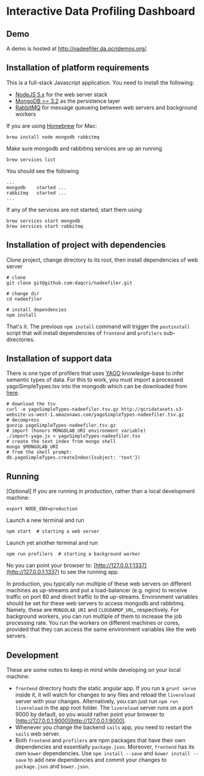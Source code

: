 # Interactive Data Profiling Dashboard

## Demo
A demo is hosted at http://nadeefiler.da.qcridemos.org/.

## Installation of platform requirements

This is a full-stack Javascript application. You need to install the following:

- [NodeJS 5.x](https://nodejs.org/en/) for the web server stack
- [MongoDB >= 3.2](https://www.mongodb.org/) as the persistence layer
- [RabbitMQ](https://www.rabbitmq.com/) for message queueing between web servers and background workers

If you are using [Homebrew](http://brew.sh/) for Mac:

    brew install node mongodb rabbitmq

Make sure mongodb and rabbitmq services are up an running

    brew services list

You should see the following

    ...
    mongodb    started ...
    rabbitmq   started ...
    ...

If any of the services are not started, start them using

    brew services start mongodb
    brew services start rabbitmq

## Installation of project with dependencies

Clone project, change directory to its root, then install dependencies of web server

    # clone
    git clone git@github.com:daqcri/nadeefiler.git

    # change dir
    cd nadeefiler
    
    # install dependencies
    npm install
    
That's it. The previous `npm install` command will trigger the `postinstall` script that will install
dependencies of `frontend` and `profilers` sub-directories.
    
## Installation of support data
There is one type of profilers that uses 
[YAGO](http://www.mpi-inf.mpg.de/departments/databases-and-information-systems/research/yago-naga/yago/downloads/)
knowledge-base to infer semantic types of data.
For this to work, you must import a processed yagoSimpleTypes.tsv into the mongodb which can be
downloaded from [here](http://qcridatasets.s3-website-us-west-1.amazonaws.com/yagoSimpleTypes-nadeefiler.tsv.gz).

    # download the tsv
    curl -o yagoSimpleTypes-nadeefiler.tsv.gz http://qcridatasets.s3-website-us-west-1.amazonaws.com/yagoSimpleTypes-nadeefiler.tsv.gz
    # decompress
    gunzip yagoSimpleTypes-nadeefiler.tsv.gz
    # import (honors MONGOLAB_URI environment variable)
    ./import-yago.js < yagoSimpleTypes-nadeefiler.tsv
    # create the text index from mongo shell
    mongo $MONGOLAB_URI
    # from the shell prompt:
    db.yagoSimpleTypes.createIndex({subject: 'text'})

## Running

[Optional] If you are running in production, rather than a local development machine:

    export NODE_ENV=production

Launch a new terminal and run

    npm start  # starting a web server

Launch yet another terminal and run

    npm run profilers  # starting a background worker
    
No you can point your browser to: [http://127.0.0.1:1337](http://127.0.0.1:1337) to see the running app.

In production, you typically run multiple of these web servers on different machines as up-streams and put
a load-balancer (e.g. nginx) to receive traffic on port 80 and direct traffic to the up-streams.
Environment variables should be set for these web servers to access mongodb and rabbitmq. Namely, these
are `MONGOLAB_URI` and `CLOUDAMQP_URL`, respectively.
For background workers, you can run multiple of them to increase the job processing rate. You run the workers
on different machines or cores, provided that they can access the same environment variables like the web servers.

## Development
These are some notes to keep in mind while developing on your local machine:

- `frontend` directory hosts the static angular app. If you run a `grunt serve` inside it, it will watch for changes
to any files and reload the `livereload` server with your changes. Alternatively, you can just run `npm run livereload`
in the app root folder. The `livereload` server runs on a port 9000 by default, so you would rather
point your browser to [http://127.0.0.1:9000](http://127.0.0.1:9000).
- Whenever you change the backend `sails` app, you need to restart the `sails` web server.
- Both `frontend` and `profilers` are npm packages that have their own dependencies and essentially `package.json`.
Moreover, `frontend` has its own `bower` dependencies. Use `npm install --save` and `bower install --save` to add
new dependencies and commit your changes to `package.json` and `bower.json`.
